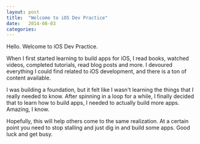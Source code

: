```yaml
---
layout: post
title:  "Welcome to iOS Dev Practice"
date:   2014-08-03
categories:
---
```


Hello. Welcome to iOS Dev Practice.

When I first started learning to build apps for iOS, I read books, watched videos, completed tutorials, read blog posts and more. I devoured everything I could find related to iOS development, and there is a ton of content available.

I was building a foundation, but it felt like I wasn't learning the things that I really needed to know. After spinning in a loop for a while, I finally decided that to learn how to build apps, I needed to actually build more apps. Amazing, I know.

Hopefully, this will help others come to the same realization. At a certain point you need to stop stalling and just dig in and build some apps. Good luck and get busy.
